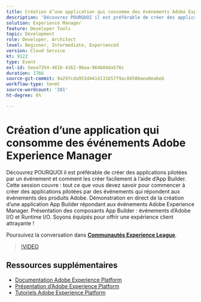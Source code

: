 ```yaml
---
title: Création d’une application qui consomme des événements Adobe Experience Manager
description: 'Découvrez POURQUOI il est préférable de créer des applications pilotées par un événement et comment les créer facilement à l’aide d’App Builder. Cette session couvre tous les éléments dont vous avez besoin pour commencer à créer des applications basées sur des événements qui répondent aux événements des produits Adobe. Démonstration en direct de la création d’une application App Builder répondant aux événements Adobe Experience Manager. Présentation des composants App Builder : événements d’Adobe I/O et Runtime I/O. Soyons équipés pour offrir une expérience client attrayante !'
solution: Experience Manager
feature: Developer Tools
topic: Development
role: Developer, Architect
level: Beginner, Intermediate, Experienced
version: Cloud Service
kt: 9122
type: Event
exl-id: 5eea7354-481b-4162-96aa-964b04da576c
duration: 1766
source-git-commit: 9a297cda953d4414131657f9ac84580aea0eabeb
workflow-type: tm+mt
source-wordcount: '201'
ht-degree: 6%

---
```


# Création d’une application qui consomme des événements Adobe Experience Manager

Découvrez POURQUOI il est préférable de créer des applications pilotées par un événement et comment les créer facilement à l’aide d’App Builder. Cette session couvre : tout ce que vous devez savoir pour commencer à créer des applications pilotées par des événements qui répondent aux événements des produits Adobe. Démonstration en direct de la création d’une application App Builder répondant aux événements Adobe Experience Manager. Présentation des composants App Builder : événements d’Adobe I/O et Runtime I/O. Soyons équipés pour offrir une expérience client attrayante !

Poursuivez la conversation dans **[Communautés Experience League](https://adobe.ly/3ipjs8p)**.

>[!VIDEO](https://video.tv.adobe.com/v/337566/?quality=12&learn=on&hidetitle=true)

## Ressources supplémentaires

- [Documentation Adobe Experience Platform](https://experienceleague.adobe.com/docs/experience-platform.html?lang=fr)
- [Présentation d’Adobe Experience Platform](https://experienceleague.adobe.com/docs/experience-platform/landing/home.html?lang=fr)
- [Tutoriels Adobe Experience Platform](https://experienceleague.adobe.com/docs/platform-learn/tutorials/overview.html?lang=fr)
